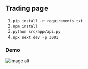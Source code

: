 ## Trading page

1. `pip install -r requirements.txt`
2. `npm install`
3. `python src/app/api.py`
4. `npx next dev -p 3001`

### Demo

![image alt](images/demo.png)